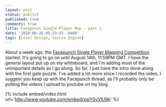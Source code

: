 ```yaml
---
layout: post
status: publish
published: true
comments: true
title: Facepunch Single Player Map - part 1
date: '2010-06-26 05:29:45 -0400'
tags: [Level Design, Source Engine]
---
```


About a week ago, the [Facepunch Single Player Mapping Competition][1]
started. It's going to go on until August 14th, 11:59PM GMT. I have the
general layout put up on my whiteboard, and I'm adding most of the
unimportant details as I go along. So far, I just have the intro done along
with the first gate puzzle. I've added a lot more since I recorded the video,
I suggest you keep up with the Facepunch thread, as I'll probably only be
putting the videos I upload to youtube on my blog.

{% include embed/video.html url='http://www.youtube.com/embed/xqjY0vVlU9k' %}

[1]: http://www.facepunch.com/showthread.php?t=954103